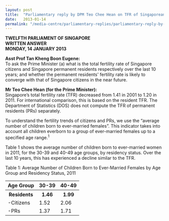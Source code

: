 ```yaml
---
layout: post
title:  "Parliamentary reply by DPM Teo Chee Hean on TFR of Singaporeans and PRs over the last 10 years"
date:   2013-01-14
permalink: "/media-centre/parliamentary-replies/parliamentary-reply-by-dpm-teo-chee-hean-on-14-jan-2013"
---
```


**TWELFTH PARLIAMENT OF SINGAPORE  
WRITTEN ANSWER  
MONDAY, 14 JANUARY 2013**

**Asst Prof Tan Kheng Boon Eugene:**  
To ask the Prime Minister (a) what is the total fertility rate of Singapore citizens and Singapore permanent residents respectively over the last 10 years; and whether the permanent residents' fertility rate is likely to converge with that of Singapore citizens in the near future.

**Mr Teo Chee Hean (for the Prime Minister):**  
Singapore’s total fertility rate (TFR) decreased from 1.41 in 2001 to 1.20 in 2011. For international comparison, this is based on the resident TFR. The Department of Statistics (DOS) does not compute the TFR of permanent residents (PRs) separately.

To understand the fertility trends of citizens and PRs, we use the “average number of children born to ever-married females”. This indicator takes into account all children everborn to a group of ever-married females up to a specified age range.<sup>1</sup>

Table 1 shows the average number of children born to ever-married women in 2011, for the 30-39 and 40-49 age groups, by residency status. Over the last 10 years, this has experienced a decline similar to the TFR.

Table 1: Average Number of Children Born to Ever-Married Females by Age Group and Residency Status, 2011

<table class="table-h">  <tr>    <th>Age Group</th>    <th>30-39</th> <th>40-49</th> </tr>  
<tr>    <th>Residents</th>    <th>1.46</th> <th>1.99</th>  </tr>  
<tr>    <td>-Citizens</td>    <td>1.52</td> <td>2.06</td>   </tr>
<tr>    <td>-PRs</td>    <td>1.37</td> <td>1.71</td>   </tr>

</table>
